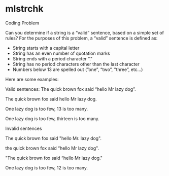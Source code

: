 # mlstrchk

Coding Problem

Can you determine if a string is a “valid” sentence, based on a simple set of rules?
For the purposes of this problem, a “valid” sentence is defined as:
 - String starts with a capital letter
 - String has an even number of quotation marks
 - String ends with a period character “."
 - String has no period characters other than the last character
 - Numbers below 13 are spelled out (”one”, “two”, "three”, etc…)

Here are some examples:

Valid sentences:
The quick brown fox said “hello Mr lazy dog”.

The quick brown fox said hello Mr lazy dog.

One lazy dog is too few, 13 is too many.

One lazy dog is too few, thirteen is too many.

Invalid sentences

The quick brown fox said "hello Mr. lazy dog".

the quick brown fox said “hello Mr lazy dog".

"The quick brown fox said “hello Mr lazy dog."

One lazy dog is too few, 12 is too many.
